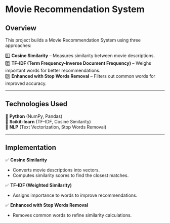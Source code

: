 # Movie Recommendation System

## Overview  
This project builds a Movie Recommendation System using three approaches:  

1️⃣ **Cosine Similarity** – Measures similarity between movie descriptions.  
2️⃣ **TF-IDF (Term Frequency-Inverse Document Frequency)** – Weighs important words for better recommendations.  
3️⃣ **Enhanced with Stop Words Removal** – Filters out common words for improved accuracy.  

---

## Technologies Used  
🔹 **Python** (NumPy, Pandas)  
🔹 **Scikit-learn** (TF-IDF, Cosine Similarity)  
🔹 **NLP** (Text Vectorization, Stop Words Removal)  

---

## Implementation  

✅ **Cosine Similarity**  
- Converts movie descriptions into vectors.  
- Computes similarity scores to find the closest matches.  

✅ **TF-IDF (Weighted Similarity)**  
- Assigns importance to words to improve recommendations.  

✅ **Enhanced with Stop Words Removal**  
- Removes common words to refine similarity calculations.  

